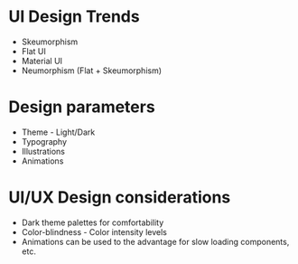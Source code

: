 # UI Design Trends
- Skeumorphism
- Flat UI
- Material UI
- Neumorphism (Flat + Skeumorphism)

# Design parameters
- Theme - Light/Dark
- Typography
- Illustrations
- Animations

# UI/UX Design considerations
- Dark theme palettes for comfortability
- Color-blindness - Color intensity levels
- Animations can be used to the advantage for slow loading components, etc.